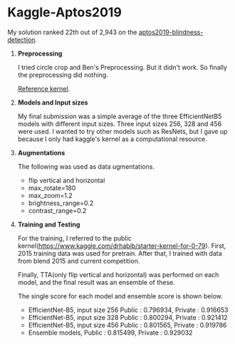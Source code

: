 # Kaggle-Aptos2019

My solution ranked 22th out of 2,943 on the [aptos2019-blindness-detection](https://www.kaggle.com/c/aptos2019-blindness-detection).


1. **Preprocessing**

    I tried circle crop and Ben's Preprocessing. 
    But it didn't work.
    So finally the preprocessing did nothing.
    
    [Reference kernel](https://www.kaggle.com/ratthachat/aptos-eye-preprocessing-in-diabetic-retinopathy). 
    

2. **Models and Input sizes**

    My final submission was a simple average of the three EfficientNetB5 models with different input sizes.
    Three input sizes 256, 328 and 456 were used.
    I wanted to try other models such as ResNets, 
    but I gave up because I only had kaggle's kernel as a computational resource.
    
    
3. **Augmentations**
    
    The following was used as data ugmentations.
    * flip vertical and horizontal
    * max_rotate=180
    * max_zoom=1.2
    * brightness_range=0.2
    * contrast_range=0.2
    
    
4. **Training and Testing**

    For the training, I referred to the public kernel(https://www.kaggle.com/drhabib/starter-kernel-for-0-79).
    First, 2015 training data was used for pretrain. 
    After that, I trained with data from blend 2015 and current competition.
    
    Finally, TTA(only flip vertical and horizontal) was performed on each model, and the final result was an ensemble of these.
    
    The single score for each model and ensemble score is shown below.
    * EfficientNet-B5, input size 256 Public : 0.796934, Private : 0.916653
    * EfficientNet-B5, input size 328 Public : 0.800294, Private : 0.921412
    * EfficientNet-B5, input size 456 Public : 0.801565, Private : 0.919786
    * Ensemble models, Public : 0.815499, Private : 0.929032

